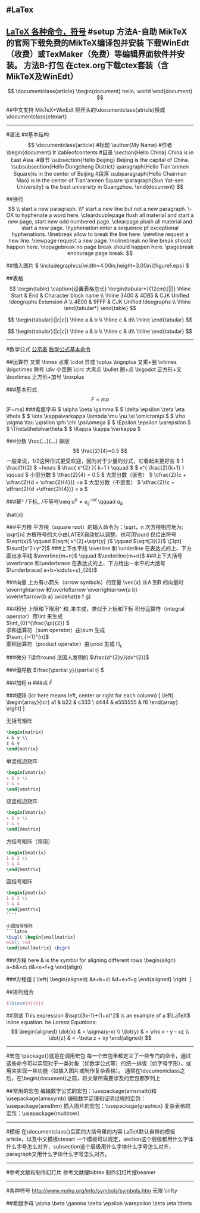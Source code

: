 #LaTex
---
[LaTeX 各种命令，符号](http://blog.csdn.net/garfielder007/article/details/51646604)
#setup
方法A-自助
MikTeX的官网下载免费的MikTeX编译包并安装
下载WinEdt（收费）或TexMaker（免费）等编辑界面软件并安装。
方法B-打包
在ctex.org下载ctex套装（含MikTeX及WinEdt）
---
$$
\documentclass{article}
\begin{document}
hello, world
\end{document}
$$

##中文支持
MikTeX+WinEdt
把开头的\documentclass{atricle}换成\documentclass{ctexart}


---
#语法
##基本结构
$$
\documentclass{article}     #标题
\author{My Name}            #作者
\begin{document}            #
\tableofcontents            #目录
\section{Hello China} China is in East Asia.                    #章节
\subsection{Hello Beijing} Beijing is the capital of China.
\subsubsection{Hello Dongcheng District}
\paragraph{Hello Tian'anmen Square}is in the center of Beijing  #段落
\subparagraph{Hello Chairman Mao} is in the center of Tian'anmen Square
\paragraph{Sun Yat-sen University} is the best university in Guangzhou.
\end{document}
$$

##换行
$$
\\ start a new paragraph.       
\\* start a new line but not a new paragraph.
\- OK to hyphenate a word here.
\cleardoublepage flush all material and start a new page, start new odd numbered page.
\clearpage plush all material and start a new page.
\hyphenation enter a sequence pf exceptional hyphenations.
\linebreak allow to break the line here.
\newline request a new line.
\newpage request a new page.
\nolinebreak no line break should happen here.
\nopagebreak no page break should happen here.
\pagebreak encourage page break.
$$

##插入图片
$ \includegraphics[width=4.00in,height=3.00in]{figure1.eps} $

##表格
$$
\begin{table}
\caption{设置表格总长}
\begin{tabular*}{12cm}{|||}
\hline
Start & End & Character block name \\
\hline
3400  & 4DB5 & CJK Unified Ideographs Extension A \\  
4E00  & 9FFF & CJK Unified Ideographs \\  
\hline  
\end{tabular*}
\end{table}
$$

$$
\begin{tabular}{|c|c|}
\hline
a & b \\
\hline
c & d\\
\hline
\end{tabular}
$$

$$
\begin{tabular}{|c|c|}
\hline
a & b \\ \hline
c & d\\
\hline
\end{tabular}
$$

---
#数学公式
[公示表](http://www.mohu.org/info/symbols/symbols.htm)
[数学公式基本命令](http://hubl82.blog.163.com/blog/static/12676948520134510173383/)

##运算符
叉乘 \times
点乘 \cdot
异或 \oplus	\bigoplus
叉乘+圈 \otimes \bigotimes
除号 \div
小空圈 \circ
大黑点 \bullet
圈+点 \bigodot
正方形+叉 \boxtimes
正方形+加号 \boxplus

###基本形式
$$ F=ma $$
\[F=ma\]
###希腊字母 
$ \alpha \beta \gamma $
$ \delta \epsilon \zeta \eta \theta $
$ \iota \kappa\varkappa \lambda \mu \nu \xi \omicron\pi $
$ \rho \sigma \tau \upsilon \phi \chi \psi\omega $
$ \Epsilon \epsilon \varepsilon	 $
$ \Theta\theta\vartheta $
$ \Kappa \kappa \varkappa $

###分数 
\frac{...}{...} 排版
$$ 	\frac{2}{4}=0.5 $$
一般来说，1/2这种形式更受欢迎，因为对于少量的分式，它看起来更好些
$ 1 \frac{1}{2} $ ~hours
$ \frac{ x^{2} }{ k+1 } \qquad $
$ x^{ \frac{2}{k+1} } \qquad $
小型分数
$ \tfrac{2}{4} = 0.5 $
大型分数（嵌套）
$ \cfrac{2}{c + \cfrac{2}{d + \cfrac{2}{4}}} =a $
大型分数（不嵌套）
$ \dfrac{2}{c + \dfrac{2}{d +\dfrac{2}{4}}} = a $

###幂^ /下标_ /不等号\neq
$a^b \neq e^{-\alpha t}_{ij}$ \qquad
$a_b$

\hat{x}

###平方根
平方根（square root）的输入命令为：\sqrt，n 次方根相应地为: \sqrt[n]
方根符号的大小由LATEX自动加以调整。也可用\surd 仅给出符号
$\sqrt{x}$ \qquad
$\sqrt{ x^{2}+\sqrt{y} }$ \qquad
$\sqrt[3]{2}$ \\[3pt] $\surd[x^2+y^2]$
###上下水平线
\overline 和 \underline 在表达式的上、下方画出水平线
$\overline{m+n}$ \qquad
$\underline{m+n}$
###上下大括号
\overbrace 和\underbrace 在表达式的上、下方给出一水平的大括号
$\underbrace{ a+b+\cdots+z}_{26}$


###向量 
上方有小箭头（arrow symbols）的变量
\vec{x}
从A 到B 的向量时 \overrightarrow 和\overleftarrow
\overrightarrow{a b}  
\overleftarrow{b a}
\widehat{e f g}

###积分
上限和下限用^ 和_来生成，类似于上标和下标
积分运算符（integral operator）用\int 来生成       
$\int_{0}^{\frac{\pi}{2}} $         
求和运算符（sum operator）由\sum 生成     
$\sum_{i=1}^{n}$        
乘积运算符（product operator）由\prod 生成
$\prod_\epsilon$

###微分
?读作round 法国人发明的
$\frac{d^{2}y}{dx^{2}}$

###偏导数
$\frac{\partial y}{\partial t} $


###加粗 
$\mathbf{n}$
###点 
$\dot{F}$

###矩阵 
(lcr here means left, center or right for each column)
\[
\left[
\begin{array}{lcr}
a1 & b22 & c333 \\
d444 & e555555 & f6
\end{array}
\right]
\]

无括号矩阵
```latex
\begin{matrix}
x & y \\
z & v
\end{matrix}
```
单竖线边矩阵
```latex
\begin{vmatrix}
x & y \\
z & v
\end{vmatrix}
```
双竖线边矩阵
```latex
\begin{Vmatrix}
x & y \\
z & v
\end{Vmatrix}
```

方括号矩阵（常用）
```latex
\begin{bmatrix}
1 & 2 \\
3 & 4
\end{bmatrix}
```

圆括号矩阵
```latex
\begin{pmatrix}
1 & 2 \\
3 & 4
\end{pmatrix}
```‘

小圆括号矩阵
```latex
\bigl( \begin{smallmatrix}
a&b\\ c&d
\end{smallmatrix} \bigr)
```



###方程
here \& is the symbol for aligning different rows
\begin{align}
a+b&=c\\
d&=e+f+g
\end{align}

###方程组
\[
\left\{
\begin{aligned}
&a+b=c\\
&d=e+f+g
\end{aligned}
\right.
\]

##排列组合
```latex
$\binom{n}{k}$
```

##测试
This expression $\sqrt{3x-1}+(1+x)^2$ is an example of a $\LaTeX$ inline equation. 
he Lorenz Equations:
$$
\begin{aligned}
\dot{x} & = \sigma(y-x) \\
\dot{y} & = \rho x - y - xz \\
\dot{z} & = -\beta z + xy
\end{aligned}
$$

---
#宏包
\package{}就是在调用宏包
每一个宏包里都定义了一些专门的命令，通过这些命令可以实现对于一类对象（如数学公式等）的统一排版（如字号字形），或用来实现一些功能（如插入图片或制作复杂表格）。
通常在\documentclass之后，在\begin{document}之前，将文章所需要涉及的宏包都罗列上

##常用的宏包
编辑数学公式的宏包：\usepackage{amsmath}和 \usepackage{amssymb}
编辑数学定理和证明过程的宏包：\usepackage{amsthm}
插入图片的宏包：\usepackage{graphicx}
复杂表格的宏包：\usepackage{multirow}

---
#模板
在\documentclass{}后面的大括号里的内容
LaTeX默认自带的模板article，以及中文模板ctexart
一个模板可以规定，section这个层级都用什么字体什么字号怎么对齐，subsection这个层级用什么字体什么字号怎么对齐，paragraph又用什么字体什么字号怎么对齐。

---
#参考文献和制作幻灯片
参考文献搜bibtex
制作幻灯片搜beamer


---
#各种符号
http://www.mohu.org/info/symbols/symbols.htm
无限  \infty

##希腊字母
\alpha
\beta
\gamma
\delta
\epsilon
\varepsilon
\zeta
\eta
\theta



